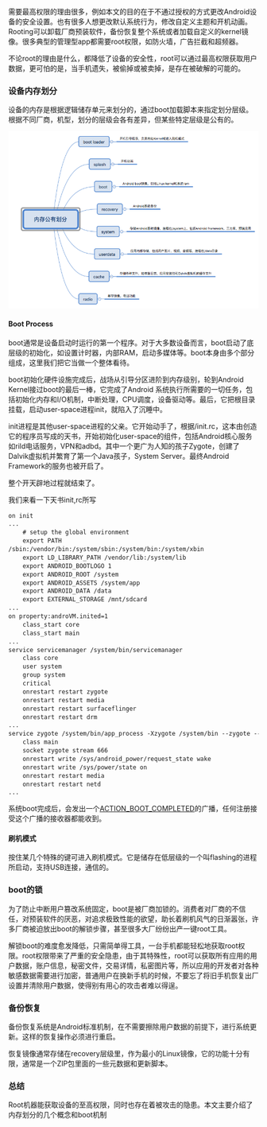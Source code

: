 需要最高权限的理由很多，例如本文的目的在于不通过授权的方式更改Android设备的安全设置。也有很多人想更改默认系统行为，修改自定义主题和开机动画。Rooting可以卸载厂商预装软件，备份恢复整个系统或者加载自定义的kernel镜像。很多典型的管理型app都需要root权限，如防火墙，广告拦截和超频器。

不论root的理由是什么，都降低了设备的安全性，root可以通过最高权限获取用户数据，更可怕的是，当手机遗失，被偷掉或被卖掉，是存在被破解的可能的。

### 设备内存划分

设备的内存是根据逻辑储存单元来划分的，通过boot加载脚本来指定划分层级。根据不同厂商，机型，划分的层级会各有差异，但某些特定层级是公有的。

![partition layout](./partition-layout.png)



#### Boot Process

boot通常是设备启动时运行的第一个程序。对于大多数设备而言，boot启动了底层级的初始化，如设置计时器，内部RAM，启动多媒体等。boot本身由多个部分组成，这里我们把它当做一个整体看待。

boot初始化硬件设施完成后，战场从引导分区进阶到内存级别，轮到Android Kernel接过boot的最后一棒，它完成了Android 系统执行所需要的一切任务，包括初始化内存和I/O机制，中断处理，CPU调度，设备驱动等。最后，它把根目录挂载，启动user-space进程init，就陷入了沉睡中。

init进程是其他user-space进程的父亲。它开始动手了，根据/init.rc，这本由创造它的程序员写成的天书，开始初始化user-space的组件，包括Android核心服务如rild电话服务，VPN和adbd。其中一个更广为人知的孩子Zygote，创建了Dalvik虚拟机并繁育了第一个Java孩子，System Server。最终Android Framework的服务也被开启了。

整个开天辟地过程就结束了。

我们来看一下天书init,rc所写

```xml
on init
...
    # setup the global environment
    export PATH
/sbin:/vendor/bin:/system/sbin:/system/bin:/system/xbin
    export LD_LIBRARY_PATH /vendor/lib:/system/lib
    export ANDROID_BOOTLOGO 1
    export ANDROID_ROOT /system
    export ANDROID_ASSETS /system/app
    export ANDROID_DATA /data
    export EXTERNAL_STORAGE /mnt/sdcard
...
on property:androVM.inited=1
    class_start core
    class_start main
...
service servicemanager /system/bin/servicemanager
    class core
    user system
    group system
    critical
    onrestart restart zygote
    onrestart restart media
    onrestart restart surfaceflinger
    onrestart restart drm
...
service zygote /system/bin/app_process -Xzygote /system/bin --zygote --start-system-server
    class main
    socket zygote stream 666
    onrestart write /sys/android_power/request_state wake
    onrestart write /sys/power/state on
    onrestart restart media
    onrestart restart netd
...
```

系统boot完成后，会发出一个[ACTION_BOOT_COMPLETED](https://developer.android.com/reference/android/content/Intent.html#ACTION_BOOT_COMPLETED)的广播，任何注册接受这个广播的接收器都能收到。

#### 刷机模式

按住某几个特殊的键可进入刷机模式。它是储存在低层级的一个叫flashing的进程所启动，支持USB连接，通信的。

### boot的锁

为了防止中断用户篡改系统固定，boot是被厂商加锁的。消费者对厂商的不信任，对预装软件的厌恶，对追求极致性能的欲望，助长着刷机风气的日渐嚣张，许多厂商被迫放出boot的解锁步骤，甚至很多大厂纷纷出产一键root工具。

解锁boot的难度愈发降低，只需简单得工具，一台手机都能轻松地获取root权限。root权限带来了严重的安全隐患，由于其特殊性，root可以获取所有应用的用户数据，账户信息，秘密文件，交易详情，私密图片等，所以应用的开发者对各种敏感数据需要进行加密，普通用户在换新手机的时候，不要忘了将旧手机恢复出厂设置并清除用户数据，使得别有用心的攻击者难以得逞。

### 备份恢复

备份恢复系统是Android标准机制，在不需要擦除用户数据的前提下，进行系统更新。这样的恢复操作必须进行重启。

恢复镜像通常存储在recovery层级里，作为最小的Linux镜像，它的功能十分有限，通常是一个ZIP包里面的一些元数据和更新脚本。

### 总结

Root机器能获取设备的至高权限，同时也存在着被攻击的隐患。本文主要介绍了内存划分的几个概念和boot机制


